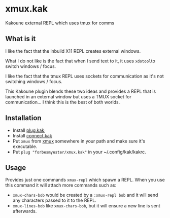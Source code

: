 # xmux.kak

Kakoune external REPL which uses tmux for comms

## What is it

I like the fact that the inbuild X11 REPL creates external windows.

What I do not like is the fact that when I send text to it, it uses `xdotool`to switch windows / focus.

I like the fact that the tmux REPL uses sockets for communication as it's not switching windows / focus.

This Kakoune plugin blends these two ideas and provides a REPL that is launched in an external window but uses a TMUX socket for communication... I think this is the best of both worlds.

## Installation

 * Install [plug.kak](https://github.com/robertmeta/plug.kak);
 * Install [connect.kak](https://github.com/alexherbo2/connect.kak)
 * Put `xmux` from [xmux](https://github.com/forbesmyester/xmux) somewhere in your path and make sure it's executable.
 * Put `plug "forbesmyester/xmux.kak"` in your ~/.config/kak/kakrc.

## Usage

Provides just one commands `xmux-repl` which spawn a REPL. When you use this command it will attach more commands such as:

 * `xmux-chars-bob` would be created by a `:xmux-repl bob` and it will send any characters passed to it to the REPL.
 * `xmux-lines-bob` like `xmux-chars-bob`, but it will ensure a new line is sent afterwards.
